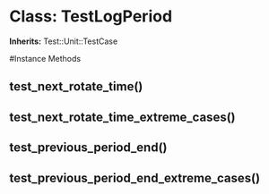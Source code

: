 # Class: TestLogPeriod
**Inherits:** Test::Unit::TestCase
    




#Instance Methods
## test_next_rotate_time() [](#method-i-test_next_rotate_time)

## test_next_rotate_time_extreme_cases() [](#method-i-test_next_rotate_time_extreme_cases)

## test_previous_period_end() [](#method-i-test_previous_period_end)

## test_previous_period_end_extreme_cases() [](#method-i-test_previous_period_end_extreme_cases)

